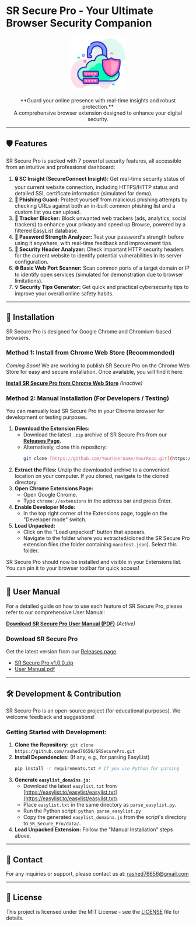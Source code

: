 # SR Secure Pro - Your Ultimate Browser Security Companion

<p align="center">
  <img src="logo128.png" alt="SR Secure Pro Logo" width="150"/>
</p>

<p align="center">
  **Guard your online presence with real-time insights and robust protection.**
  <br>
  A comprehensive browser extension designed to enhance your digital security.
</p>

---

## 🛡️ Features

SR Secure Pro is packed with 7 powerful security features, all accessible from an intuitive and professional dashboard:

1.  **🔒 SC Insight (SecureConnect Insight):** Get real-time security status of your current website connection, including HTTPS/HTTP status and detailed SSL certificate information (simulated for demo).
2.  **🎣 Phishing Guard:** Protect yourself from malicious phishing attempts by checking URLs against both an in-built common phishing list and a custom list you can upload.
3.  **🚫 Tracker Blocker:** Block unwanted web trackers (ads, analytics, social trackers) to enhance your privacy and speed up Browse, powered by a filtered EasyList database.
4.  **🔑 Password Strength Analyzer:** Test your password's strength before using it anywhere, with real-time feedback and improvement tips.
5.  **📜 Security Header Analyzer:** Check important HTTP security headers for the current website to identify potential vulnerabilities in its server configuration.
6.  **🌐 Basic Web Port Scanner:** Scan common ports of a target domain or IP to identify open services (simulated for demonstration due to browser limitations).
7.  **💡 Security Tips Generator:** Get quick and practical cybersecurity tips to improve your overall online safety habits.

---

## 🚀 Installation

SR Secure Pro is designed for Google Chrome and Chromium-based browsers.

### **Method 1: Install from Chrome Web Store (Recommended)**

_Coming Soon!_ We are working to publish SR Secure Pro on the Chrome Web Store for easy and secure installation.
Once available, you will find it here:

[**Install SR Secure Pro from Chrome Web Store**](https://chrome.google.com/webstore/detail/sr-secure-pro/pnblklijmglkimiglpplhagccnggcpld) *(Inactive)*

### **Method 2: Manual Installation (For Developers / Testing)**

You can manually load SR Secure Pro in your Chrome browser for development or testing purposes.

1.  **Download the Extension Files:**
    * Download the latest `.zip` archive of SR Secure Pro from our [**Releases Page**](https://github.com/rashed76656/SRSecurePro/releases).
    * Alternatively, clone this repository:
        ```bash
        git clone [https://github.com/YourUsername/YourRepo.git](https://github.com/rashed76656/SRSecurePro.git)
        ```
2.  **Extract the Files:** Unzip the downloaded archive to a convenient location on your computer. If you cloned, navigate to the cloned directory.
3.  **Open Chrome Extensions Page:**
    * Open Google Chrome.
    * Type `chrome://extensions` in the address bar and press Enter.
4.  **Enable Developer Mode:**
    * In the top right corner of the Extensions page, toggle on the "Developer mode" switch.
5.  **Load Unpacked:**
    * Click on the "Load unpacked" button that appears.
    * Navigate to the folder where you extracted/cloned the SR Secure Pro extension files (the folder containing `manifest.json`). Select this folder.

SR Secure Pro should now be installed and visible in your Extensions list. You can pin it to your browser toolbar for quick access!

---

## 📖 User Manual

For a detailed guide on how to use each feature of SR Secure Pro, please refer to our comprehensive User Manual:

[**Download SR Secure Pro User Manual (PDF)**](https://github.com/rashed76656/SRSecurePro/blob/main/user_manual.pdf) *(Active)*


### Download SR Secure Pro

Get the latest version from our [Releases page](https://github.com/YourUsername/YourRepo/releases).

* [SR Secure Pro v1.0.0.zip](https://github.com/rashed76656/SRSecurePro/releases/download/v1.0.0/SR_Secure_Pro_v1.0.0.zip)
* [User Manual.pdf](https://github.com/rashed76656/SRSecurePro/blob/main/user_manual.pdf)

---

## 🛠️ Development & Contribution

SR Secure Pro is an open-source project (for educational purposes). We welcome feedback and suggestions!

### **Getting Started with Development:**

1.  **Clone the Repository:** `git clone https://github.com/rashed76656/SRSecurePro.git`
2.  **Install Dependencies:** (If any, e.g., for parsing EasyList)
    ```bash
    pip install -r requirements.txt # If you use Python for parsing
    ```
3.  **Generate `easylist_domains.js`:**
    * Download the latest `easylist.txt` from [https://easylist.to/easylist/easylist.txt](https://easylist.to/easylist/easylist.txt).
    * Place `easylist.txt` in the same directory as `parse_easylist.py`.
    * Run the Python script: `python parse_easylist.py`
    * Copy the generated `easylist_domains.js` from the script's directory to `SR_Secure_Pro/data/`.
4.  **Load Unpacked Extension:** Follow the "Manual Installation" steps above.

---

## 📧 Contact

For any inquiries or support, please contact us at: rashed76656@gmail.com

---

## 📜 License

This project is licensed under the MIT License - see the [LICENSE](LICENSE) file for details.

